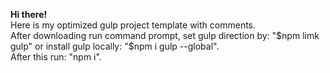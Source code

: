<b>Hi there!</b> <br>
Here is my optimized gulp project template with comments.<br/>
After downloading run command prompt, set gulp direction by: "$npm limk gulp" or install gulp locally: "$npm i gulp --global". <br/> After this run: "npm i".
